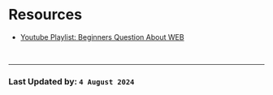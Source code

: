 <br/>

# Resources
- [Youtube Playlist: Beginners Question About WEB](https://www.youtube.com/playlist?list=PL_XxuZqN0xVCbtqyFHuu8UeqLK1hxHDf9)

<br/>
<hr/>

### Last Updated by: `4 August 2024`